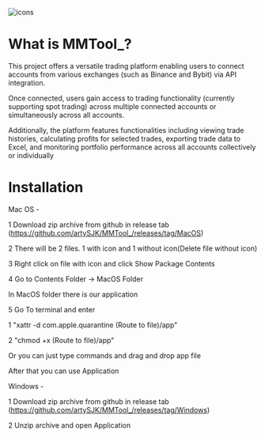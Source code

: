 
  ![icons](https://github.com/artySJK/MMTool_/assets/89844498/ff6a7149-bb9b-4474-b6d3-b689c84f3cb2)

# What is MMTool_?

This project offers a versatile trading platform enabling users to connect accounts from various exchanges (such as Binance and Bybit) via API integration.

Once connected, users gain access to trading functionality (currently supporting spot trading) across multiple connected accounts or simultaneously across all accounts.

Additionally, the platform features functionalities including viewing trade histories, calculating profits for selected trades, exporting trade data to Excel, and monitoring portfolio performance across all accounts collectively or individually

# Installation

Mac OS - 

1 Download zip archive from github in release tab (https://github.com/artySJK/MMTool_/releases/tag/MacOS)

2 There will be 2 files. 1 with icon and 1 without icon(Delete file without icon)

3 Right click on file with icon and click Show Package Contents  

4 Go to Contents Folder -> MacOS Folder 

In MacOS folder there is our application 

5 Go To terminal and enter 

1 "xattr -d com.apple.quarantine (Route to file)/app"

2 "chmod +x (Route to file)/app"

Or you can just type commands and drag and drop app file

After that you can use Application

Windows - 

1 Download zip archive from github in release tab (https://github.com/artySJK/MMTool_/releases/tag/Windows)

2 Unzip archive and open Application  



